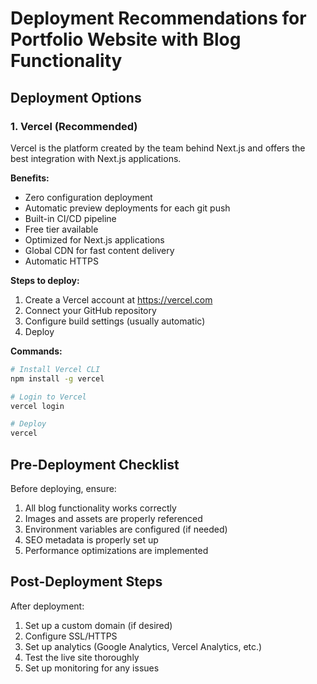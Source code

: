 # Deployment Recommendations for Portfolio Website with Blog Functionality

## Deployment Options

### 1. Vercel (Recommended)

Vercel is the platform created by the team behind Next.js and offers the best integration with Next.js applications.

**Benefits:**
- Zero configuration deployment
- Automatic preview deployments for each git push
- Built-in CI/CD pipeline
- Free tier available
- Optimized for Next.js applications
- Global CDN for fast content delivery
- Automatic HTTPS

**Steps to deploy:**
1. Create a Vercel account at https://vercel.com
2. Connect your GitHub repository
3. Configure build settings (usually automatic)
4. Deploy

**Commands:**
```bash
# Install Vercel CLI
npm install -g vercel

# Login to Vercel
vercel login

# Deploy
vercel
```



## Pre-Deployment Checklist

Before deploying, ensure:

1. All blog functionality works correctly
2. Images and assets are properly referenced
3. Environment variables are configured (if needed)
4. SEO metadata is properly set up
5. Performance optimizations are implemented

## Post-Deployment Steps

After deployment:

1. Set up a custom domain (if desired)
2. Configure SSL/HTTPS
3. Set up analytics (Google Analytics, Vercel Analytics, etc.)
4. Test the live site thoroughly
5. Set up monitoring for any issues
